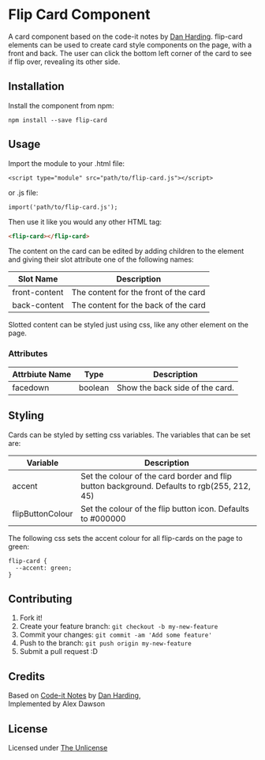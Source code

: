 
# Flip Card Component
A card component based on the code-it notes by [Dan Harding](https://dev.to/danielharding).
flip-card elements can be used to create card style components on the page, with a front and back. The user can click the bottom left corner of the card to see if flip over, revealing its other side.

## Installation
Install the component from npm:

	npm install --save flip-card

## Usage
Import the module to your .html file:

	<script type="module" src="path/to/flip-card.js"></script>

or .js file:

	import('path/to/flip-card.js');


Then use it like you would any other HTML tag:

<!--
```
<custom-element-demo>
  <template>
    <link rel="import" href="flip-card.js">
    <flip-card>
						<section slot="front-content">
							<header class="banner"><i class="fab fa-js-square"></i> JavaScript</header>
							<main>
								<h1 class="card-title"><i class="fas fa-filter"></i></i>array.filter()</h1>
								<ol>
									<li>Takes an array</li>
									<li>A callback function filters the array</li>
									<li>Filter is applied to each array item</li>
									<li>If the value matches the filter (truthy), it's added to a new array</li>
									<li>If it doesn't match (falsy), ignore it</li>
									<li>Returns a new array</li>
								</ol>
							</main>
						</section>
						
						<section slot="back-content">
							<header class="banner"><i class="fab fa-js-square"></i> JavaScript</header>
							<main>
								<h1 class="card-title"><i class="fas fa-filter"></i></i>array.filter()</h1>
								<ul>
									<li><code>var fruits = ['pear', 'banana', 'plum'];</code></li>
									<li class="comment">Fruits contains an array with 3 strings</li>
									<li><code>const result = fruits.filter(fruit => fruit.length &lt; 5); </code></li>
									<li class="comment">Fruit represents each array item</li>
									<li><code>console.log(result);</code></li>
									<li class="comment">Values less than 5 characters are added to a new array and stored in result</li>
									<li><code>// output: Array ['pear', 'plum']</code></li>
								</ul>
							</main>
						</section>
					</flip-card>
  </template>
</custom-element-demo>
```
-->
```html
<flip-card></flip-card>
```

The content on the card can be edited by adding children to the element and giving their slot attribute one of the following names:

| Slot Name     | Description                           |
|---------------|---------------------------------------|
| front-content | The content for the front of the card |
| back-content  | The content for the back of the card  |

Slotted content can be styled just using css, like any other element on the page.

### Attributes

| Attrbiute Name | Type | Description |
| -------------- | ----- |----------- |
| facedown | boolean | Show the back side of the card. |

## Styling
Cards can be styled by setting css variables. The variables that can be set are: 

| Variable         | Description|
|------------------|--------------|
| accent           | Set the colour of the card border and flip button background. Defaults to rgb(255, 212, 45) |
| flipButtonColour | Set the colour of the flip button icon. Defaults to #000000                                 |

The following css sets the accent colour for all flip-cards on the page to green: 
```
flip-card {
  --accent: green;
}
```

## Contributing
1. Fork it!
2. Create your feature branch: `git checkout -b my-new-feature`
3. Commit your changes: `git commit -am 'Add some feature'`
4. Push to the branch: `git push origin my-new-feature`
5. Submit a pull request :D
## Credits
Based on [Code-it Notes](https://www.instagram.com/same_dev_different_day/?hl=en) by [Dan Harding](https://dev.to/danielharding),  
Implemented by Alex Dawson
## License
Licensed under [The Unlicense](https://unlicense.org/)
